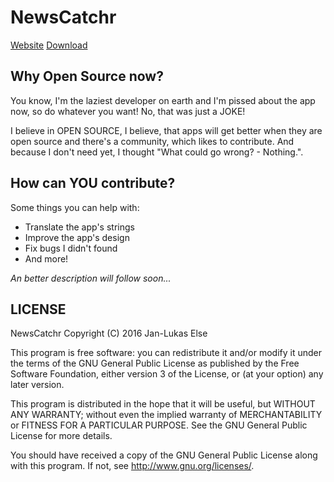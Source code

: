 # NewsCatchr

[Website](https://newscatchr.jlelse.eu)
[Download](https://play.google.com/store/apps/details?id=jlelse.readit)

## Why Open Source now?

You know, I'm the laziest developer on earth and I'm pissed about the app now, so do whatever you want!
No, that was just a JOKE!

I believe in OPEN SOURCE, I believe, that apps will get better when they are open source and there's a community, which likes to contribute. And because I don't need yet, I thought "What could go wrong? - Nothing.".

## How can YOU contribute?

Some things you can help with:

- Translate the app's strings
- Improve the app's design
- Fix bugs I didn't found
- And more!

_An better description will follow soon..._

## LICENSE

NewsCatchr  Copyright (C) 2016  Jan-Lukas Else

This program is free software: you can redistribute it and/or modify it under the terms of the GNU General Public License as published by the Free Software Foundation, either version 3 of the License, or (at your option) any later version.

This program is distributed in the hope that it will be useful, but WITHOUT ANY WARRANTY; without even the implied warranty of MERCHANTABILITY or FITNESS FOR A PARTICULAR PURPOSE.  See the GNU General Public License for more details.

You should have received a copy of the GNU General Public License along with this program.  If not, see <http://www.gnu.org/licenses/>.